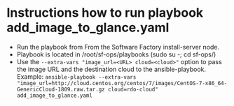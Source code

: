 # Instructions how to run playbook add_image_to_glance.yaml

* Run the playbook from From the Software Factory install-server node.
* Playbook is located in /root/sf-ops/playbooks (sudo su -; cd sf-ops/)
* Use the `--extra-vars "image_url=<URL> cloud=<cloud>"` option to pass the image URL and the destination cloud to the ansible-playbook.
Example:
`ansible-playbook --extra-vars "image_url=http://cloud.centos.org/centos/7/images/CentOS-7-x86_64-GenericCloud-1809.raw.tar.gz cloud=rdo-cloud" add_image_to_glance.yaml`
